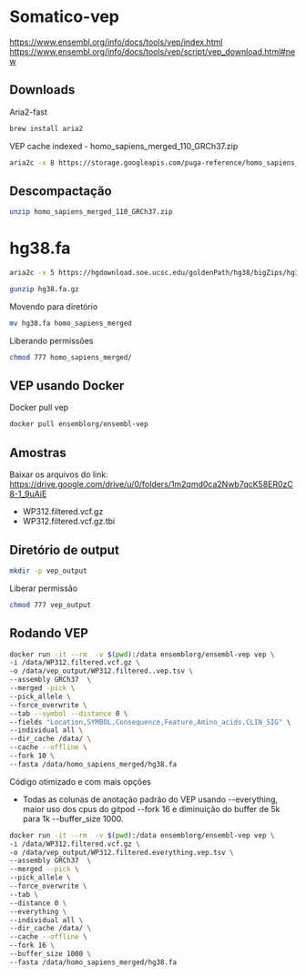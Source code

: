 # Somatico-vep
https://www.ensembl.org/info/docs/tools/vep/index.html
https://www.ensembl.org/info/docs/tools/vep/script/vep_download.html#new

## Downloads

Aria2-fast

```bash
brew install aria2
```

VEP cache indexed - homo_sapiens_merged_110_GRCh37.zip
```bash
aria2c -x 8 https://storage.googleapis.com/puga-reference/homo_sapiens_merged_110_GRCh37.zip
```
## Descompactação
```bash
unzip homo_sapiens_merged_110_GRCh37.zip
```

# hg38.fa
```bash
aria2c -x 5 https://hgdownload.soe.ucsc.edu/goldenPath/hg38/bigZips/hg38.fa.gz
```
```bash
gunzip hg38.fa.gz
```
Movendo para diretório
```bash
mv hg38.fa homo_sapiens_merged
```
Liberando permissões
```bash
chmod 777 homo_sapiens_merged/
```

## VEP usando Docker
Docker pull vep
```bash
docker pull ensemblorg/ensembl-vep
```

## Amostras
Baixar os arquivos do link: https://drive.google.com/drive/u/0/folders/1m2qmd0ca2Nwb7qcK58ER0zC8-1_9uAiE

  - WP312.filtered.vcf.gz
  - WP312.filtered.vcf.gz.tbi

## Diretório de output
```bash
mkdir -p vep_output
```
Liberar permissão
```bash
chmod 777 vep_output
```

## Rodando VEP

```bash
docker run -it --rm  -v $(pwd):/data ensemblorg/ensembl-vep vep \
-i /data/WP312.filtered.vcf.gz \
-o /data/vep_output/WP312.filtered..vep.tsv \
--assembly GRCh37  \
--merged -pick \
--pick_allele \
--force_overwrite \
--tab --symbol --distance 0 \
--fields "Location,SYMBOL,Consequence,Feature,Amino_acids,CLIN_SIG" \
--individual all \
--dir_cache /data/ \
--cache --offline \
--fork 10 \
--fasta /data/homo_sapiens_merged/hg38.fa
```

Código otimizado e com mais opções
- Todas as colunas de anotação padrão do VEP usando --everything, maior uso dos cpus do gitpod --fork 16 e diminuição do buffer de 5k para 1k --buffer_size 1000.
  
```bash
docker run -it --rm  -v $(pwd):/data ensemblorg/ensembl-vep vep \
-i /data/WP312.filtered.vcf.gz \
-o /data/vep_output/WP312.filtered.everything.vep.tsv \
--assembly GRCh37  \
--merged --pick \
--pick_allele \
--force_overwrite \
--tab \
--distance 0 \
--everything \
--individual all \
--dir_cache /data/ \
--cache --offline \
--fork 16 \
--buffer_size 1000 \
--fasta /data/homo_sapiens_merged/hg38.fa
```

